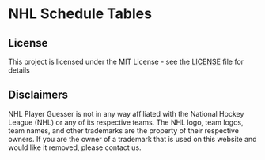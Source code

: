 # NHL Schedule Tables

## License

This project is licensed under the MIT License - see the [LICENSE](https://github.com/asleepysheepy/nhl-schedule-tables/blob/main/LICENSE) file for details

## Disclaimers

NHL Player Guesser is not in any way affiliated with the National Hockey League (NHL) or any of its respective teams. The NHL logo, team logos, team names, and other trademarks are the property of their respective owners. If you are the owner of a trademark that is used on this website and would like it removed, please contact us.
